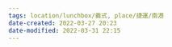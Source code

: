 ```yaml
---
tags: location/lunchbox/義式, place/捷運/南港
date-created: 2022-03-27 20:23
date-modified: 2022-03-31 22:15
---
```


